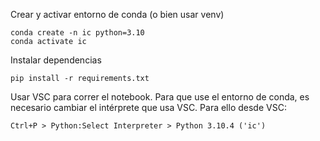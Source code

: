 Crear y activar entorno de conda (o bien usar venv)
```
conda create -n ic python=3.10
conda activate ic
```
Instalar dependencias
```
pip install -r requirements.txt
```
Usar VSC para correr el notebook. Para que use el entorno de conda, es necesario cambiar el intérprete que usa VSC. Para ello desde VSC: 

```Ctrl+P > Python:Select Interpreter > Python 3.10.4 ('ic')```